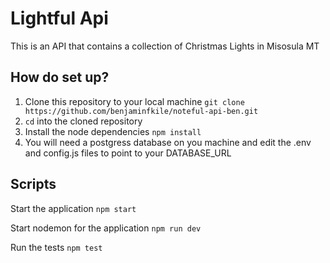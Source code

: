 # Lightful Api

This is an API that contains a collection of Christmas Lights in Misosula MT

## How do set up?

1. Clone this repository to your local machine `git clone https://github.com/benjaminfkile/noteful-api-ben.git`
2. `cd` into the cloned repository
3. Install the node dependencies `npm install`
4. You will need a postgress database on you machine and edit the .env and config.js files to point to your DATABASE_URL

## Scripts

Start the application `npm start`

Start nodemon for the application `npm run dev`

Run the tests `npm test`


